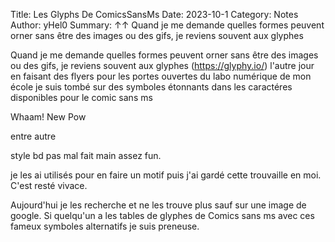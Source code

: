 Title: Les Glyphs De ComicsSansMs
Date: 2023-10-1 
Category: Notes
Author: yHel0
Summary: ↑↑ Quand je me demande quelles formes peuvent orner sans être des images ou des gifs, je reviens souvent aux glyphes


Quand je me demande quelles formes peuvent orner sans être des images ou des gifs, je reviens souvent aux glyphes (<https://glyphy.io/>)
l'autre jour en faisant des flyers pour les portes ouvertes du labo numérique de mon école je suis tombé sur des symboles étonnants 
dans les caractéres disponibles pour le comic sans ms

Whaam! New Pow 

entre autre 

style bd pas mal fait main assez fun.

je les ai utilisés pour en faire un motif puis j'ai gardé cette trouvaille en moi. C'est resté vivace.

Aujourd'hui je les recherche et ne les trouve plus sauf sur une image de google.
Si quelqu'un a les tables de glyphes de Comics sans ms avec ces fameux symboles alternatifs je suis preneuse.







